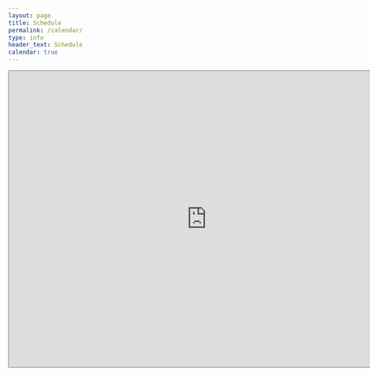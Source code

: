 ```yaml
---
layout: page
title: Schedule
permalink: /calendar/
type: info
header_text: Schedule
calendar: true
---
```

<iframe src="https://calendar.google.com/calendar/embed?height=600&amp;wkst=1&amp;bgcolor=%23A79B8E&amp;ctz=America%2FToronto&amp;src=bzhnb2YxdTlrM2xsdGdhY2lscmQyMDlmbGdAZ3JvdXAuY2FsZW5kYXIuZ29vZ2xlLmNvbQ&amp;color=%23616161&amp;showTitle=1&amp;showNav=1&amp;showPrint=0&amp;showTabs=1&amp;showCalendars=1" style="border:solid 1px #777" width="800" height="600" frameborder="0" scrolling="no"></iframe>

